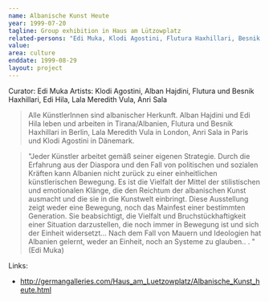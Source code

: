 ```yaml
---
name: Albanische Kunst Heute
year: 1999-07-20
tagline: Group exhibition in Haus am Lützowplatz
related-persons: "Edi Muka, Klodi Agostini, Flutura Haxhillari, Besnik Haxhillari, Edi Hila, Anri Sala"
value:
area: culture
enddate: 1999-08-29
layout: project
---
```

Curator: Edi Muka
Artists: Klodi Agostini, Alban Hajdini, Flutura und Besnik Haxhillari, Edi Hila, Lala Meredith Vula, Anri Sala

>Alle KünstlerInnen sind albanischer Herkunft. Alban Hajdini und Edi Hila leben und arbeiten in Tirana/Albanien, Flutura und Besnik Haxhillari in Berlin, Lala Meredith Vula in London, Anri Sala in Paris und Klodi Agostini in Dänemark.

>"Jeder Künstler arbeitet gemäß seiner eigenen Strategie. Durch die Erfahrung aus der Diaspora und den Fall von politischen und sozialen Kräften kann Albanien nicht zurück zu einer einheitlichen künstlerischen Bewegung. Es ist die Vielfalt der Mittel der stilistischen und emotionalen Klänge, die den Reichtum der albanischen Kunst ausmacht und die sie in die Kunstwelt einbringt. Diese Ausstellung zeigt weder eine Bewegung, noch das Mainfest einer bestimmten Generation. Sie beabsichtigt, die Vielfalt und Bruchstückhaftigkeit einer Situation darzustellen, die noch immer in Bewegung ist und sich der Einheit widersetzt... Nach dem Fall von Mauern und Ideologien hat Albanien gelernt, weder an Einheit, noch an Systeme zu glauben.. . " (Edi Muka)

Links:
* <http://germangalleries.com/Haus_am_Luetzowplatz/Albanische_Kunst_heute.html>
